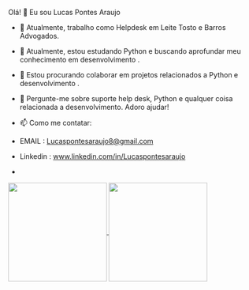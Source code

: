   Olá! 👋 Eu sou Lucas Pontes Araujo 
- 🔭 Atualmente, trabalho como Helpdesk em Leite Tosto e Barros Advogados.
- 🌱 Atualmente, estou estudando Python e buscando aprofundar meu conhecimento em desenvolvimento .
- 👯 Estou procurando colaborar em projetos relacionados a Python e desenvolvimento .
- 💬 Pergunte-me sobre suporte help desk, Python e qualquer coisa relacionada a desenvolvimento. Adoro ajudar!
- 📫 Como me contatar:
- EMAIL : Lucaspontesaraujo8@gmail.com
- Linkedin : www.linkedin.com/in/Lucaspontesaraujo

- 
<a href="https://github.com/lucaspontes10/github-readme-stats">
  <img height=200 align="center" src="https://github-readme-stats.vercel.app/api?username=lucaspontes10" />
</a>
<a href="https://github.com/lucaspontes10/convoychat">
  <img height=200 align="center" src="https://github-readme-stats.vercel.app/api/top-langs?username=lucaspontes10&layout=compact&langs_count=8&card_width=320" />
</a>
